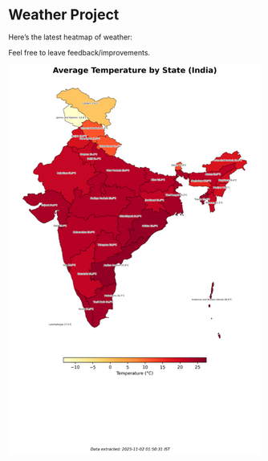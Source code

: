 # Weather Project

Here’s the latest heatmap of weather:

Feel free to leave feedback/improvements.

![India Heatmap](docs/assets/india_heatmap.png?v=066B92)
